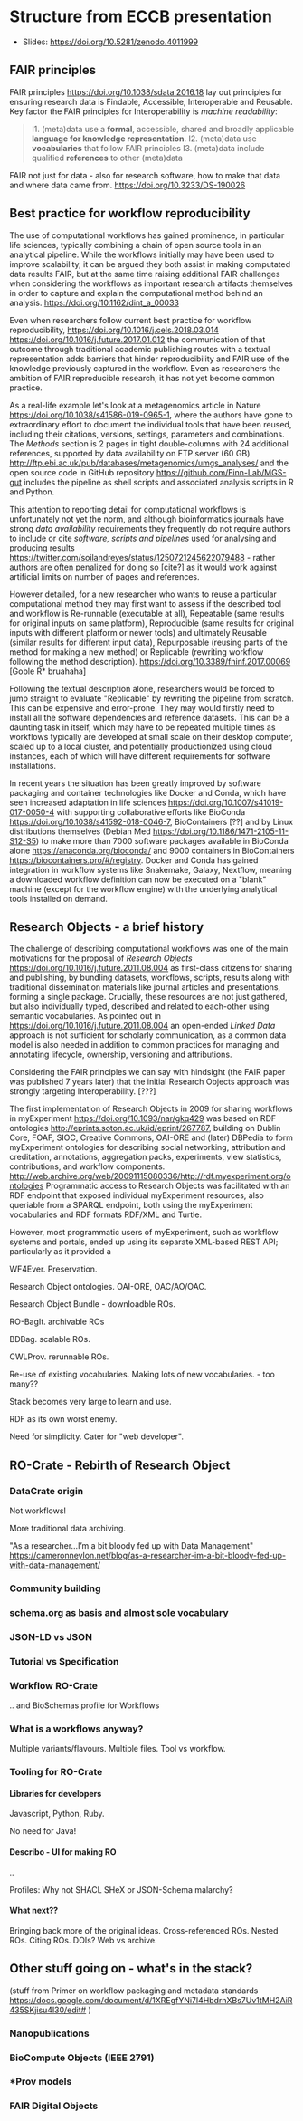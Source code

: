 # Structure from ECCB presentation

* Slides: <https://doi.org/10.5281/zenodo.4011999>


## FAIR principles

FAIR principles <https://doi.org/10.1038/sdata.2016.18> lay out principles for ensuring research data is Findable, Accessible, Interoperable and Reusable. Key factor the FAIR principles for Interoperability is  _machine readability_:

> I1. (meta)data use a **formal**, accessible, shared and broadly applicable **language for knowledge representation**.
> I2. (meta)data use **vocabularies** that follow FAIR principles
> I3. (meta)data include qualified **references** to other (meta)data

FAIR not just for data - also for research software, how to make that data and where data came from. <https://doi.org/10.3233/DS-190026>


## Best practice for workflow reproducibility

The use of computational workflows has gained prominence, in particular life sciences, typically combining a chain of open source tools in an analytical pipeline. While the workflows initially may have been used to improve scalability, it can be argued they both assist in making computated data results FAIR, but at the same time raising additional FAIR challenges when considering the workflows as important research artifacts themselves in order to capture and explain the computational method behind an analysis. <https://doi.org/10.1162/dint_a_00033>

Even when researchers follow current best practice for workflow reproducibility, <https://doi.org/10.1016/j.cels.2018.03.014> <https://doi.org/10.1016/j.future.2017.01.012> the communication of that outcome through traditional academic publishing routes with a textual representation adds barriers that hinder reproducibility and FAIR use of the knowledge previously captured in the workflow. Even as researchers the ambition of FAIR reproducible research, it has not yet become common practice.

As a real-life example let's look at a metagenomics article in Nature <https://doi.org/10.1038/s41586-019-0965-1>, where the authors have gone to extraordinary effort to document the individual tools that have been reused, including their citations, versions, settings, parameters and combinations. The _Methods_ section is 2 pages in tight double-columns with 24 additional references, supported by data availability on FTP  server (60 GB) <http://ftp.ebi.ac.uk/pub/databases/metagenomics/umgs_analyses/> and the open source code in GitHub repository <https://github.com/Finn-Lab/MGS-gut> includes the pipeline as shell scripts and associated analysis scripts in R and Python.

This attention to reporting detail for computational workflows is unfortunately not yet the norm, and although bioinformatics journals have strong _data availability_ requirements they frequently do not require authors to include or cite _software, scripts and pipelines_ used for analysing and producing results <https://twitter.com/soilandreyes/status/1250721245622079488> - rather authors are often penalized for doing so [cite?] as it would work against artificial limits on number of pages and references.

However detailed, for a new researcher who wants to reuse a particular computational method they may first want to assess if the described tool and workflow is Re-runnable (executable at all), Repeatable (same results for original inputs on same platform), Reproducible (same results for original inputs with different platform or newer tools) and ultimately Reusable (similar results for different input data), Repurposable (reusing parts of the method for making a new method) or Replicable (rewriting workflow following the method description). 
<https://doi.org/10.3389/fninf.2017.00069> [Goble R* bruahaha]

Following the textual description alone, researchers would be forced to jump straight to evaluate "Replicable" by rewriting the pipeline from scratch. This can be expensive and error-prone. They may would firstly need to install all the software dependencies and reference datasets. This can be a daunting task in itself, which may have to be repeated multiple times as workflows typically are developed at small scale on their desktop computer, scaled up to a local cluster, and potentially productionized using cloud instances, each of which will have different requirements for software installations.

In recent years the situation has been greatly improved by software packaging and container technologies like Docker and Conda, which have seen increased adaptation in life sciences <https://doi.org/10.1007/s41019-017-0050-4> with supporting collaborative efforts like BioConda <https://doi.org/10.1038/s41592-018-0046-7>, BioContainers [??] and by Linux distributions themselves (Debian Med <https://doi.org/10.1186/1471-2105-11-S12-S5>) to make more than 7000 software packages available in BioConda alone <https://anaconda.org/bioconda/> and 9000 containers in BioContainers <https://biocontainers.pro/#/registry>. Docker and Conda has gained integration in workflow systems like Snakemake, Galaxy, Nextflow, meaning a downloaded workflow definition can now be executed on a "blank" machine (except for the workflow engine) with the underlying analytical tools installed on demand.

## Research Objects - a brief history

The challenge of describing computational workflows was one of the main motivations for the proposal of _Research Objects_ <https://doi.org/10.1016/j.future.2011.08.004> as first-class citizens for sharing and publishing, by bundling datasets, workflows, scripts, results along with traditional dissemination materials like journal articles and presentations, forming a single package. Crucially, these resources are not just gathered, but also individually typed, described and related to each-other using semantic vocabularies. As pointed out in <https://doi.org/10.1016/j.future.2011.08.004> an open-ended _Linked Data_ approach is not sufficient for scholarly communication, as a common data model is also needed in addition to common practices for managing and annotating lifecycle, ownership, versioning and attributions.

Considering the FAIR principles we can say with hindsight (the FAIR paper was published 7 years later) that the initial Research Objects approach was strongly targeting Interoperability. [???]

The first implementation of Research Objects in 2009 for sharing workflows in myExperiment <https://doi.org/10.1093/nar/gkq429> was based on RDF ontologies <http://eprints.soton.ac.uk/id/eprint/267787>, building on Dublin Core, FOAF, SIOC, Creative Commons, OAI-ORE and (later) DBPedia to form myExperiment ontologies for describing social networking, attribution and creditation, annotations, aggregation packs, experiments, view statistics, contributions, and workflow components. <http://web.archive.org/web/20091115080336/http://rdf.myexperiment.org/ontologies>
Programmatic access to Research Objects was facilitated with an RDF endpoint that exposed individual myExperiment resources, also queriable from a SPARQL endpoint, both using the myExperiment vocabularies and RDF formats RDF/XML and Turtle. 

However, most programmatic users of myExperiment, such as workflow systems and portals, ended up using its separate XML-based REST API; particularly as it provided a 

WF4Ever. Preservation. 

Research Object ontologies. OAI-ORE, OAC/AO/OAC. 

Research Object Bundle - downloadble ROs.

RO-BagIt.  archivable ROs

BDBag. scalable ROs.

CWLProv. rerunnable ROs.

Re-use of existing vocabularies. Making lots of new vocabularies. - too many??

Stack becomes very large to learn and use.

RDF as its own worst enemy.

Need for simplicity. Cater for "web developer".

## RO-Crate - Rebirth of Research Object

### DataCrate origin 


Not workflows!

More traditional data archiving. 

"As a researcher…I’m a bit bloody fed up with Data Management"  <https://cameronneylon.net/blog/as-a-researcher-im-a-bit-bloody-fed-up-with-data-management/>


### Community building

### schema.org as basis and almost sole vocabulary

### JSON-LD vs JSON

### Tutorial vs Specification

### Workflow RO-Crate

.. and BioSchemas profile for Workflows

### What is a workflows anyway?

Multiple variants/flavours. Multiple files. Tool vs workflow.

### Tooling for RO-Crate

#### Libraries for developers

Javascript, Python, Ruby. 

No need for Java!

#### Describo - UI for making RO

..

Profiles: Why not SHACL SHeX or JSON-Schema malarchy?

#### What next??

Bringing back more of the original ideas. Cross-referenced ROs. Nested ROs. Citing ROs. DOIs? Web vs archive.

## Other stuff going on - what's in the stack?

(stuff from Primer on workflow packaging and metadata standards https://docs.google.com/document/d/1XREgfYNi7l4HbdrnXBs7Uv1tMH2AiR435SKjisu4l30/edit# )

### Nanopublications

### BioCompute Objects (IEEE 2791)

### *Prov models

### FAIR Digital Objects




